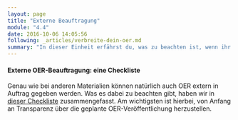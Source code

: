 ```yaml
---
layout: page
title: "Externe Beauftragung"
module: "4.4"
date: 2016-10-06 14:05:56
following: _articles/verbreite-dein-oer.md
summary: "In dieser Einheit erfährst du, was zu beachten ist, wenn ihr OER-Erstellung extern in Auftrag gebt."
---
```


#### Externe OER-Beauftragung: eine Checkliste

Genau wie bei anderen Materialien können natürlich auch OER extern in Auftrag gegeben werden. Was es dabei zu beachten gibt, haben wir in [dieser Checkliste](https://oer-contentbuffet.info/edu-sharing/components/render/98f61489-ad2f-4b2a-91f1-bdc2e306d055) zusammengefasst.
Am wichtigsten ist hierbei, von Anfang an Transparenz über die geplante OER-Veröffentlichung herzustellen.
